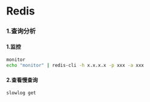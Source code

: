 Redis 
=

### 1.查询分析
#### 1.监控
```bash
monitor
echo "monitor" | redis-cli -h x.x.x.x -p xxx -a xxx
```

#### 2.查看慢查询
```bash
slowlog get
```


